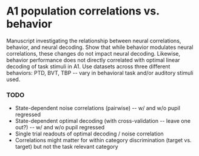 # A1 population correlations vs. behavior
Manuscript investigating the relationship between neural correlations, behavior, and neural decoding. Show that while behavior modulates neural correlations, these changes do not impact neural decoding. Likewise, behavior performance does not directly correlated with optimal linear decoding of task stimuli in A1. Use datasets across three different behaviors: PTD, BVT, TBP -- vary in behavioral task and/or auditory stimuli used.

### TODO

* State-dependent noise correlations (pairwise) -- w/ and w/o pupil regressed
* State-dependent optimal decoding (with cross-validation -- leave one out?) -- w/ and w/o pupil regressed
* Single trial readouts of optimal decoding / noise correlation
* Correlations might matter for within category discrimination (target vs. target) but not the task relevant category
